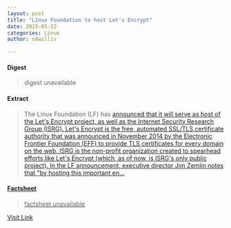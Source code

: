 ```yaml
---
layout: post
title: "Linux Foundation to host Let's Encrypt"
date: 2015-05-22
categories: Linux
author: n8willis

---
```



#### Digest
>digest unavailable

#### Extract
>The Linux Foundation (LF) has <a href="http://www.linuxfoundation.org/news-media/announcements/2015/04/linux-foundation-host-open-encryption-project">announced that it will serve as host of the <a href="https://letsencrypt.org/">Let's Encrypt project, as well as the Internet Security Research Group (ISRG). Let's Encrypt is the free, automated SSL/TLS certificate authority that was announced in November 2014 by the Electronic Frontier Foundation (EFF) to provide TLS certificates for every domain on the web. ISRG is the non-profit organization created to spearhead efforts like Let's Encrypt (which, as of now, is ISRG's only public project). In the LF announcement, executive director Jim Zemlin notes that "by hosting this important en...

#### Factsheet
>factsheet unavailable

[Visit Link](http://lwn.net/Articles/639857/rss)


